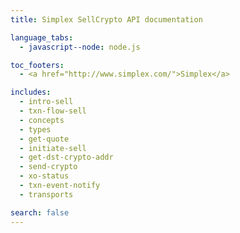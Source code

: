 ```yaml
---
title: Simplex SellCrypto API documentation

language_tabs:
  - javascript--node: node.js

toc_footers:
  - <a href="http://www.simplex.com/">Simplex</a>

includes:
  - intro-sell
  - txn-flow-sell
  - concepts
  - types
  - get-quote
  - initiate-sell
  - get-dst-crypto-addr
  - send-crypto
  - xo-status
  - txn-event-notify
  - transports

search: false
---
```

